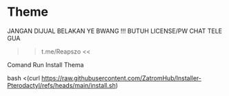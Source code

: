 # Theme
JANGAN DIJUAL BELAKAN YE BWANG !!!
BUTUH LICENSE/PW CHAT TELE GUA
>> t.me/Reapszo <<

Comand Run Install Thema

bash <(curl https://raw.githubusercontent.com/ZatromHub/Installer-Pterodactyl/refs/heads/main/install.sh)
